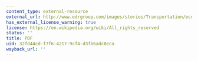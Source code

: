 ```yaml
---
content_type: external-resource
external_url: http://www.edrgroup.com/images/stories/Transportation/econ-impact-primer.pdf
has_external_license_warning: true
license: https://en.wikipedia.org/wiki/All_rights_reserved
status: ''
title: PDF
uid: 32fd44cd-f7f6-4217-9cf4-d3fb6adc8eca
wayback_url: ''
---
```

